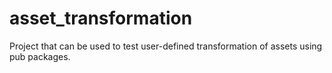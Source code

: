 # asset_transformation

Project that can be used to test user-defined transformation of assets using
pub packages.
